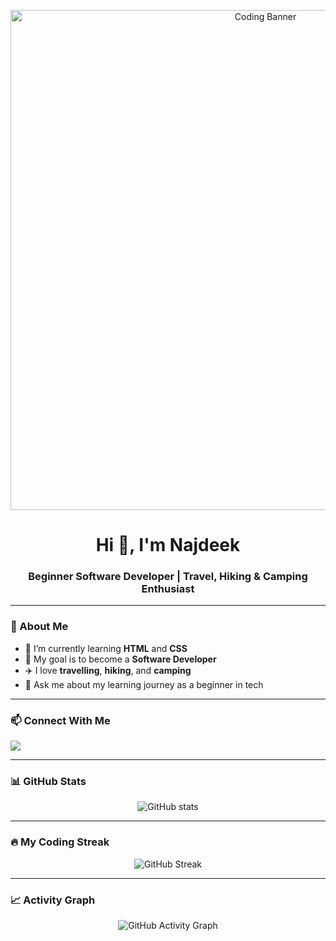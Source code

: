 <!-- Banner -->
<p align="center">
  <img src="https://media.giphy.com/media/qgQUggAC3Pfv687qPC/giphy.gif" width="800" alt="Coding Banner">
</p>

<h1 align="center">Hi 👋, I'm Najdeek</h1>
<h3 align="center">Beginner Software Developer | Travel, Hiking & Camping Enthusiast</h3>

---

### 🚀 About Me
- 🌱 I’m currently learning **HTML** and **CSS**  
- 🎯 My goal is to become a **Software Developer**  
- ✈️ I love **travelling**, **hiking**, and **camping**  
- 💬 Ask me about my learning journey as a beginner in tech  

---

### 📫 Connect With Me
<p>
  <a href="https://www.linkedin.com/in/naj-deeq-40538737a/?lipi=urn%3Ali%3Apage%3Ad_flagship3_feed%3BZwZ2S4HCT4SgXLPbLaVVCA%3D%3D" target="_blank">
    <img src="https://img.shields.io/badge/LinkedIn-0077B5?style=for-the-badge&logo=linkedin&logoColor=white"/>
  </a>
</p>

---

### 📊 GitHub Stats
<p align="center">
  <img src="https://github-readme-stats.vercel.app/api?username=najdeek&show_icons=true&theme=tokyonight" alt="GitHub stats" />
</p>

---

### 🔥 My Coding Streak
<p align="center">
  <img src="https://streak-stats.demolab.com?user=najdeek&theme=tokyonight" alt="GitHub Streak" />
</p>

---

### 📈 Activity Graph
<p align="center">
  <img src="https://github-readme-activity-graph.vercel.app/graph?username=najdeek&theme=tokyo-night" alt="GitHub Activity Graph" />
</p>

